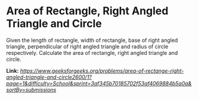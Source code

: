 # Area of Rectangle, Right Angled Triangle and Circle
Given the length of rectangle, width of rectangle, base of right angled triangle, perpendicular of right angled triangle and radius of circle respectively. Calculate the area of rectangle, right angled triangle and circle.  

**Link:** _https://www.geeksforgeeks.org/problems/area-of-rectange-right-angled-triangle-and-circle2600/1?page=1&difficulty=School&sprint=3af345b70185702f53af4069884b5a0a&sortBy=submissions_
